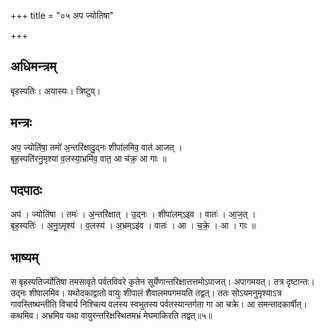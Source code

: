 +++
title = "०५ अप ज्योतिषा"

+++
## अधिमन्त्रम्
बृहस्पतिः। अयास्यः। त्रिष्टुप्।

## मन्त्रः
अप॒ ज्योति॑षा॒ तमो॑ अ॒न्तरि॑क्षादु॒द्नः शीपा॑लमिव॒ वात॑ आजत् ।  
बृह॒स्पति॑रनु॒मृश्या॑ व॒लस्या॒भ्रमि॑व॒ वात॒ आ च॑क्र॒ आ गाः ॥

## पदपाठः
अप॑ । ज्योति॑षा । तमः॑ । अ॒न्तरि॑क्षात् । उ॒द्नः । शीपा॑लम्ऽइव । वातः॑ । आ॒ज॒त् ।  
बृह॒स्पतिः॑ । अ॒नु॒ऽमृश्य॑ । व॒लस्य॑ । अ॒भ्रम्ऽइ॑व । वातः॑ । आ । च॒क्रे॒ । आ । गाः ॥

## भाष्यम्
स बृहस्पतिर्ज्योतिषा तमसावृते पर्वतविवरे कृतेन सूर्येणान्तरिक्षात्तत्तमोऽपाजत्। अपागमयत्। तत्र दृष्टान्तः। उद्नः शीपालमिव। यथोदकाद्वातो वायुः शीपालं शैवालमपगमयति तद्वत्। ततः सोऽयमनुमृश्याऽत्र गावस्तिष्थन्तीति विचार्य निश्चित्य वलस्य स्वभुतस्य पर्वतस्यान्तर्गता गा आ चक्रे। आ समन्तादकार्षीत्। कथमिव। अभ्रमिव यथा वायुरन्तरिक्षस्थितमभ्रं मेघमाकिरति तद्वत्॥५॥